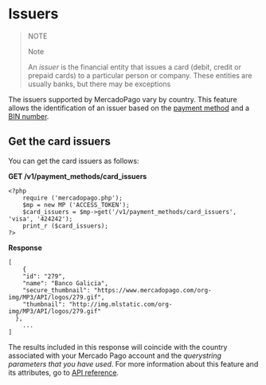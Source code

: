 # Issuers

> NOTE
>
> Note
>
> An *issuer* is the financial entity that issues a card (debit, credit or prepaid cards) to a particular person or company. These entities are usually banks, but there may be exceptions

The issuers supported by MercadoPago vary by country. This feature allows the identification of an issuer based on the [payment method](#) and a [BIN number](#).

## Get the card issuers

You can get the card issuers as follows:

**GET /v1/payment_methods/card_issuers**

	<?php
		require ('mercadopago.php');
		$mp = new MP ('ACCESS_TOKEN');
		$card_issuers = $mp->get('/v1/payment_methods/card_issuers', 'visa', '424242');
		print_r ($card_issuers);
	?>

**Response**

	[
		{
	    "id": "279",
	    "name": "Banco Galicia",
	    "secure_thumbnail": "https://www.mercadopago.com/org-img/MP3/API/logos/279.gif",
	    "thumbnail": "http://img.mlstatic.com/org-img/MP3/API/logos/279.gif"
	  },
		...
	]

The results included in this response will coincide with the country associated with your Mercado Pago account and the *querystring parameters that you have used*. For more information about this feature and its attributes, go to [API reference](#).
